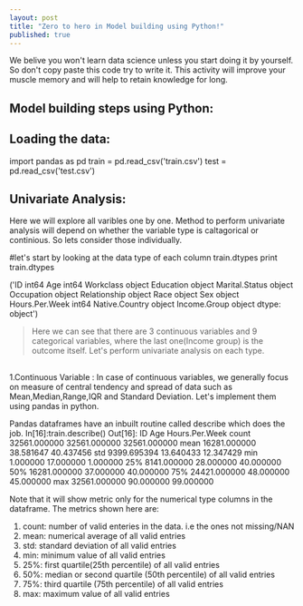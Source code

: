 ```yaml
---
layout: post
title: "Zero to hero in Model building using Python!"
published: true
---
```



We belive you won't learn data science unless you start doing it by yourself. So don't copy paste this code try to write it. This activity will improve your muscle memory and will help to retain knowledge for long.

## **Model building steps using Python:**
 
## **Loading the data:**
  import pandas as pd
  train = pd.read_csv('train.csv')
  test = pd.read_csv('test.csv')

## **Univariate Analysis:**
Here we will explore all varibles one by one. Method to perform univariate analysis will depend on whether the variable type is caltagorical or continious. So lets consider those individually.

#let's start by looking at the data type of each column
train.dtypes
print  train.dtypes

('ID                 int64
Age                int64
Workclass         object
Education         object
Marital.Status    object
Occupation        object
Relationship      object
Race              object
Sex               object
Hours.Per.Week     int64
Native.Country    object
Income.Group      object
dtype: object')

> Here we can see that there are 3 continuous variables and 9 categorical variables, where the last one(Income group) is the outcome itself. Let's perform univariate analysis on each type.

##

1.Continuous Variable :
In case of continuous variables, we generally focus on measure of central tendency and spread of data such as Mean,Median,Range,IQR and Standard Deviation. Let's implement them using pandas in python.

Pandas dataframes have an inbuilt routine called describe which does the job.
  In[16]:train.describe()
  Out[16]: 
                   ID           Age  Hours.Per.Week
  count  32561.000000  32561.000000    32561.000000
  mean   16281.000000     38.581647       40.437456
  std     9399.695394     13.640433       12.347429
  min        1.000000     17.000000        1.000000
  25%     8141.000000     28.000000       40.000000
  50%    16281.000000     37.000000       40.000000
  75%    24421.000000     48.000000       45.000000
  max    32561.000000     90.000000       99.000000
  
  Note that it will show metric only for the numerical type columns in the dataframe. The metrics shown here are:
  1. count: number of valid enteries in the data. i.e the ones not missing/NAN
  2. mean: numerical average of all valid entries
  3. std: standard deviation of all valid entries
  4. min: minimum value of all valid entries
  5. 25%: first quartile(25th percentile) of all valid entries
  6. 50%: median or second quartile (50th percentile) of all valid entries
  7. 75%: third quartile (75th percentile) of all valid entries
  8. max: maximum value of all valid entries


  
  








